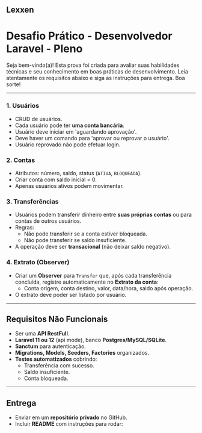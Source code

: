 ## Lexxen
# Desafio Prático - Desenvolvedor Laravel - Pleno

Seja bem-vindo(a)! Esta prova foi criada para avaliar suas habilidades técnicas e seu conhecimento em boas práticas de desenvolvimento. Leia atentamente os requisitos abaixo e siga as instruções para entrega. Boa sorte!

---

### 1. Usuários
- CRUD de usuários.
- Cada usuário pode ter **uma conta bancária**.
- Usuário deve iniciar em 'aguardando aprovação'.
- Deve haver um comando para 'aprovar ou reprovar o usuário'. 
- Usuário reprovado não pode efetuar login.
  
### 2. Contas
- Atributos: número, saldo, status (`ATIVA`, `BLOQUEADA`).
- Criar conta com saldo inicial = 0.
- Apenas usuários ativos podem movimentar.

### 3. Transferências
- Usuários podem transferir dinheiro entre **suas próprias contas** ou para contas de outros usuários.
- Regras:
  - Não pode transferir se a conta estiver bloqueada.
  - Não pode transferir se saldo insuficiente.
- A operação deve ser **transacional** (não deixar saldo negativo).

### 4. Extrato (Observer)
- Criar um **Observer** para `Transfer` que, após cada transferência concluída, registre automaticamente no **Extrato da conta**:
  - Conta origem, conta destino, valor, data/hora, saldo após operação.
- O extrato deve poder ser listado por usuário.

---

## Requisitos Não Funcionais
- Ser uma **API RestFull**.
- **Laravel 11 ou 12** (api mode), banco **Postgres/MySQL/SQLite**.
- **Sanctum** para autenticação.
- **Migrations, Models, Seeders, Factories** organizados.
- **Testes automatizados** cobrindo:
  - Transferência com sucesso.
  - Saldo insuficiente.
  - Conta bloqueada.

---

## Entrega
- Enviar em um **repositório privado** no GitHub.
- Incluir **README** com instruções para rodar:
